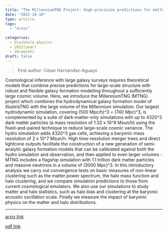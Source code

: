 ```yaml
---
title: "The MillenniumTNG Project: High-precision predictions for matter clustering and halo statistics"
date: "2022-10-18"
type: article
tags:
  - "arxiv"
  
categories:
  - blackhole physics
  - 2022(year)
  - 10(month)
draft: false
---
```

> First author: César Hernández-Aguayo

 Cosmological inference with large galaxy surveys requires theoretical models
that combine precise predictions for large-scale structure with robust and
flexible galaxy formation modelling throughout a sufficiently large cosmic
volume. Here, we introduce the MillenniumTNG (MTNG) project which combines the
hydrodynamical galaxy formation model of IllustrisTNG with the large volume of
the Millennium simulation. Our largest hydrodynamic simulation, covering (500
Mpc/h)^3 = (740 Mpc)^3, is complemented by a suite of dark-matter-only
simulations with up to 4320^3 dark matter particles (a mass resolution of 1.32
x 10^8 Msun/h) using the fixed-and-paired technique to reduce large-scale
cosmic variance. The hydro simulation adds 4320^3 gas cells, achieving a
baryonic mass resolution of 2 x 10^7 Msun/h. High time-resolution merger trees
and direct lightcone outputs facilitate the construction of a new generation of
semi-analytic galaxy formation models that can be calibrated against both the
hydro simulation and observation, and then applied to even larger volumes -
MTNG includes a flagship simulation with 1.1 trillion dark matter particles and
massive neutrinos in a volume of (3000 Mpc)^3. In this introductory analysis we
carry out convergence tests on basic measures of non-linear clustering such as
the matter power spectrum, the halo mass function and halo clustering, and we
compare simulation predictions to those from current cosmological emulators. We
also use our simulations to study matter and halo statistics, such as halo bias
and clustering at the baryonic acoustic oscillation scale. Finally we measure
the impact of baryonic physics on the matter and halo distributions.

---
[arxiv link](http://arxiv.org/abs/2210.10059v1)

[pdf link](http://arxiv.org/pdf/2210.10059v1)